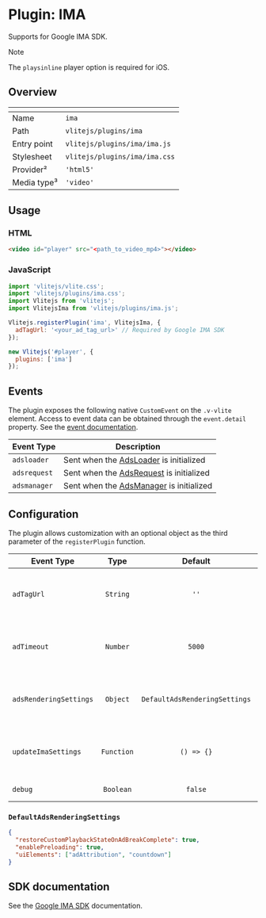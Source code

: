 # Plugin: IMA

Supports for Google IMA SDK.

> [!NOTE]
> The `playsinline` player option is required for iOS.

## Overview

| <!-- -->         | <!-- -->                      |
| ---------------- | ----------------------------- |
| Name             | `ima`                         |
| Path             | `vlitejs/plugins/ima`         |
| Entry point      | `vlitejs/plugins/ima/ima.js`  |
| Stylesheet       | `vlitejs/plugins/ima/ima.css` |
| Provider&sup2;   | `'html5'`                     |
| Media type&sup3; | `'video'`                     |

## Usage

### HTML

```html
<video id="player" src="<path_to_video_mp4>"></video>
```

### JavaScript

```js
import 'vlitejs/vlite.css';
import 'vlitejs/plugins/ima.css';
import Vlitejs from 'vlitejs';
import VlitejsIma from 'vlitejs/plugins/ima.js';

Vlitejs.registerPlugin('ima', VlitejsIma, {
  adTagUrl: '<your_ad_tag_url>' // Required by Google IMA SDK
});

new Vlitejs('#player', {
  plugins: ['ima']
});
```

## Events

The plugin exposes the following native `CustomEvent` on the `.v-vlite` element. Access to event data can be obtained through the `event.detail` property. See the [event documentation](../../../README.md#Events).

| Event Type   | Description                                                                                                                                                   |
| ------------ | ------------------------------------------------------------------------------------------------------------------------------------------------------------- |
| `adsloader`  | Sent when the [AdsLoader](https://developers.google.com/interactive-media-ads/docs/sdks/html5/client-side/reference/js/google.ima.AdsLoader) is initialized   |
| `adsrequest` | Sent when the [AdsRequest](https://developers.google.com/interactive-media-ads/docs/sdks/html5/client-side/reference/js/google.ima.AdsRequest) is initialized |
| `adsmanager` | Sent when the [AdsManager](https://developers.google.com/interactive-media-ads/docs/sdks/html5/client-side/reference/js/google.ima.AdsManager) is initialized |

## Configuration

The plugin allows customization with an optional object as the third parameter of the `registerPlugin` function.

| Event Type             |    Type    |            Default            | Description                                                                                                                                                                                                  |
| ---------------------- | :--------: | :---------------------------: | ------------------------------------------------------------------------------------------------------------------------------------------------------------------------------------------------------------ |
| `adTagUrl`             |  `String`  |             `''`              | Specify the **required** ad tag URL that is requested from the ad server. See the [IMA sample tags](https://developers.google.com/interactive-media-ads/docs/sdks/html5/client-side/tags)                    |
| `adTimeout`            |  `Number`  |            `5000`             | If the ads take too long to load, the ads are canceled and the video plays automatically                                                                                                                     |
| `adsRenderingSettings` |  `Object`  | `DefaultAdsRenderingSettings` | Customize the ads rendering settings. See the [AdsRenderingSettings](https://developers.google.com/interactive-media-ads/docs/sdks/html5/client-side/reference/js/google.ima.AdsRenderingSettings) reference |
| `updateImaSettings`    | `Function` |          `() => {}`           | Update the Google IMA settings. The `imaSettings` property is exposed as a parameter                                                                                                                         |
| `debug`                | `Boolean`  |            `false`            | Load the debug version of IMA SDK                                                                                                                                                                            |

### `DefaultAdsRenderingSettings`

```json
{
  "restoreCustomPlaybackStateOnAdBreakComplete": true,
  "enablePreloading": true,
  "uiElements": ["adAttribution", "countdown"]
}
```

## SDK documentation

See the [Google IMA SDK](https://developers.google.com/interactive-media-ads/docs/sdks/html5/client-side) documentation.
